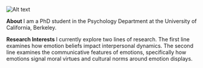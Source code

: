 ![Alt text](/Users/reginaebo/reginaebo.github.io/Ebo_Regina_Professional_Picture.jpg?raw=true "Title")

<b> About </b>
I am a PhD student in the Psychology Department at the University of California, Berkeley.

<b> Research Interests </b>
I currently explore two lines of research. The first line examines how emotion beliefs impact interpersonal dynamics. The second line examines the communicative features of emotions, specifically how emotions signal moral virtues and cultural norms around emotion displays.

